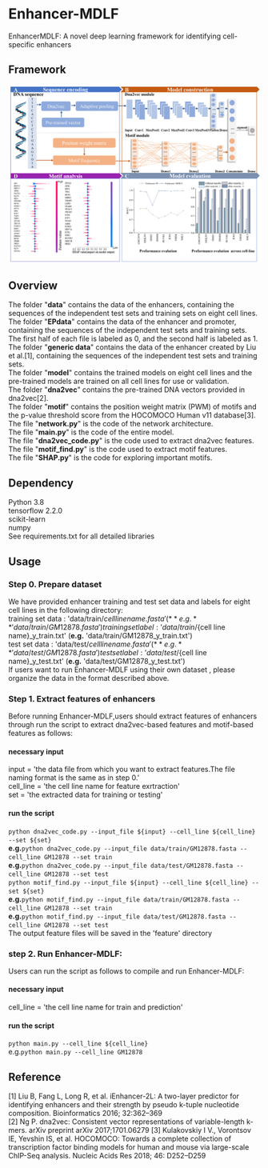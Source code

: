 # Enhancer-MDLF
EnhancerMDLF: A novel deep learning framework for identifying cell-specific enhancers
## Framework
![image](Figure/framework.jpg)
## Overview
The folder "**data**" contains the data of the enhancers, containing the sequences of the independent test sets and training sets on eight cell lines.  
The folder "**EPdata**" contains the data of the enhancer and promoter, containing the sequences of the independent test sets and training sets. The first half of each file is labeled as 0, and the second half is labeled as 1.  
The folder "**generic data**" contains the data of the enhancer created by Liu et al.[1], containing the sequences of the independent test sets and training sets.   
The folder "**model**" contains the trained models on eight cell lines and the pre-trained models are trained on all cell lines for use or validation.  
The folder "**dna2vec**" contains the pre-trained DNA vectors provided in dna2vec[2].  
The folder "**motif**" contains the position weight matrix (PWM) of motifs and the p-value threshold score from the HOCOMOCO Human v11 database[3].  
The file "**network.py**" is the code of the network architecture.  
The file "**main.py**" is the code of the entire model.   
The file "**dna2vec_code.py**" is the code used to extract dna2vec features.  
The file "**motif_find.py**" is the code used to extract motif features.  
The file "**SHAP.py**" is the code for exploring important motifs.  
## Dependency
Python 3.8  
tensorflow 2.2.0  
scikit-learn  
numpy  
See requirements.txt for all detailed libraries  
## Usage
### Step 0. Prepare dataset
We have provided enhancer training and test set data and labels for eight cell lines in the following directory:  
training set data : 'data/train/${cell line name}.fasta'  (**e.g.** 'data/train/GM12878.fasta')  
training set label : 'data/train/${cell line name}_y_train.txt'  (**e.g.** 'data/train/GM12878_y_train.txt')  
test set data : 'data/test/${cell line name}.fasta'  (**e.g.** 'data/test/GM12878.fasta')  
test set label : 'data/test/${cell line name}_y_test.txt'  (**e.g.** 'data/test/GM12878_y_test.txt')  
If users want to run Enhancer-MDLF using their own dataset , please organize the data in the format described above.  
### Step 1. Extract features of enhancers
Before running Enhancer-MDLF,users should extract features of enhancers through run the script to extract dna2vec-based features and motif-based features as follows:  
#### necessary input  
input = 'the data file from which you want to extract features.The file naming format is the same as in step 0.'  
cell_line = 'the cell line name for feature exrtraction'  
set = 'the extracted data for training or testing'  
#### run the script
`python dna2vec_code.py --input_file ${input} --cell_line ${cell_line} --set ${set}`   
**e.g.**`python dna2vec_code.py --input_file data/train/GM12878.fasta --cell_line GM12878 --set train`  
**e.g.**`python dna2vec_code.py --input_file data/test/GM12878.fasta --cell_line GM12878 --set test`  
`python motif_find.py --input_file ${input} --cell_line ${cell_line} --set ${set}`  
**e.g.**`python motif_find.py --input_file data/train/GM12878.fasta --cell_line GM12878 --set train`  
**e.g.**`python motif_find.py --input_file data/test/GM12878.fasta --cell_line GM12878 --set test`  
The output feature files will be saved in the 'feature' directory
### step 2. Run Enhancer-MDLF:  
Users can run the script as follows to compile and run Enhancer-MDLF:    
#### necessary input  
cell_line = 'the cell line name for train and prediction'  
#### run the script
`python main.py --cell_line ${cell_line}`    
e.g.`python main.py --cell_line GM12878`   
## Reference
[1] Liu B, Fang L, Long R, et al. iEnhancer-2L: A two-layer predictor for identifying enhancers and their strength by pseudo k-tuple nucleotide composition. Bioinformatics 2016; 32:362–369  
[2] Ng P. dna2vec: Consistent vector representations of variable-length k-mers. arXiv preprint arXiv 2017;1701.06279
[3] Kulakovskiy I V., Vorontsov IE, Yevshin IS, et al. HOCOMOCO: Towards a complete collection of transcription factor binding models for human and mouse via large-scale ChIP-Seq analysis. Nucleic Acids Res 2018; 46: D252–D259  
